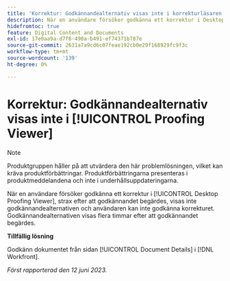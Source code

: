 ```yaml
---
title: 'Korrektur: Godkännandealternativ visas inte i korrekturläsaren'
description: När en användare försöker godkänna ett korrektur i Desktop Proofing Viewer visas inte godkännandealternativen omedelbart efter att godkännandet begärdes och användaren kan inte godkänna korrekturet. Godkännandealternativen visas flera timmar efter att godkännandet begärdes.
hidefromtoc: true
feature: Digital Content and Documents
exl-id: 17e0aa9a-d7f6-490a-b491-ef74371b787e
source-git-commit: 2631a7a9cd6c07feae192cb0e29f168929fc9f3c
workflow-type: tm+mt
source-wordcount: '139'
ht-degree: 0%

---
```


# Korrektur: Godkännandealternativ visas inte i [!UICONTROL Proofing Viewer]

>[!NOTE]
>
>Produktgruppen håller på att utvärdera den här problemlösningen, vilket kan kräva produktförbättringar. Produktförbättringarna presenteras i produktmeddelandena och inte i underhållsuppdateringarna.

När en användare försöker godkänna ett korrektur i [!UICONTROL Desktop Proofing Viewer], strax efter att godkännandet begärdes, visas inte godkännandealternativen och användaren kan inte godkänna korrekturet. Godkännandealternativen visas flera timmar efter att godkännandet begärdes.

**Tillfällig lösning**

Godkänn dokumentet från sidan [!UICONTROL Document Details] i [!DNL Workfront].

_Först rapporterad den 12 juni 2023._
